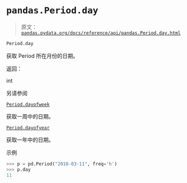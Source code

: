 # `pandas.Period.day`

> 原文：[`pandas.pydata.org/docs/reference/api/pandas.Period.day.html`](https://pandas.pydata.org/docs/reference/api/pandas.Period.day.html)

```py
Period.day
```

获取 Period 所在月份的日期。

返回：

int

另请参阅

[`Period.dayofweek`](https://pandas.pydata.org/docs/reference/api/pandas.Period.dayofweek.html#pandas.Period.dayofweek "pandas.Period.dayofweek")

获取一周中的日期。

[`Period.dayofyear`](https://pandas.pydata.org/docs/reference/api/pandas.Period.dayofyear.html#pandas.Period.dayofyear "pandas.Period.dayofyear")

获取一年中的日期。

示例

```py
>>> p = pd.Period("2018-03-11", freq='h')
>>> p.day
11 
```
